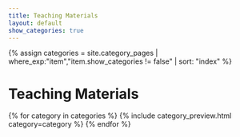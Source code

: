 ```yaml
---
title: Teaching Materials
layout: default
show_categories: true
---
```


{% assign categories = site.category_pages |
    where_exp:"item","item.show_categories != false" | sort: "index" %}

# Teaching Materials

{% for category in categories %}
{% include category_preview.html category=category %} {% endfor %}
